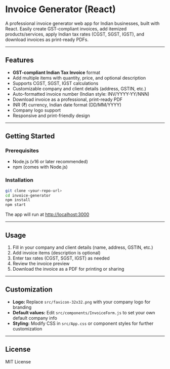 # Invoice Generator (React)

A professional invoice generator web app for Indian businesses, built with React. Easily create GST-compliant invoices, add itemized products/services, apply Indian tax rates (CGST, SGST, IGST), and download invoices as print-ready PDFs.

---

## Features
- **GST-compliant Indian Tax Invoice** format
- Add multiple items with quantity, price, and optional description
- Supports CGST, SGST, IGST calculations
- Customizable company and client details (address, GSTIN, etc.)
- Auto-formatted invoice number (Indian style: INV/YYYY-YY/NNN)
- Download invoice as a professional, print-ready PDF
- INR (₹) currency, Indian date format (DD/MM/YYYY)
- Company logo support
- Responsive and print-friendly design


---

## Getting Started

### Prerequisites
- Node.js (v16 or later recommended)
- npm (comes with Node.js)

### Installation
```bash
git clone <your-repo-url>
cd invoice-generator
npm install
npm start
```

The app will run at [http://localhost:3000](http://localhost:3000)

---

## Usage
1. Fill in your company and client details (name, address, GSTIN, etc.)
2. Add invoice items (description is optional)
3. Enter tax rates (CGST, SGST, IGST) as needed
4. Review the invoice preview
5. Download the invoice as a PDF for printing or sharing

---

## Customization
- **Logo:** Replace `src/favicon-32x32.png` with your company logo for branding
- **Default values:** Edit `src/components/InvoiceForm.js` to set your own default company info
- **Styling:** Modify CSS in `src/App.css` or component styles for further customization

---

## License
MIT License


